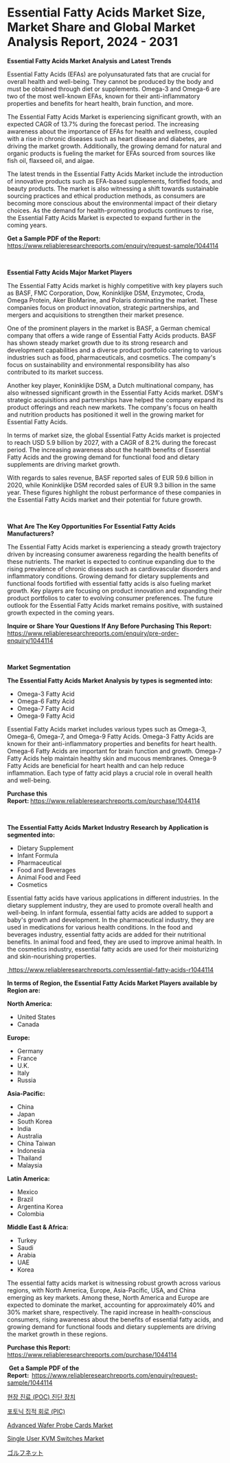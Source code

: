 <p><h1>Essential Fatty Acids Market Size, Market Share and Global Market Analysis Report, 2024 - 2031</h1></p><p><strong>Essential Fatty Acids Market Analysis and Latest Trends</strong></p>
<p><p>Essential Fatty Acids (EFAs) are polyunsaturated fats that are crucial for overall health and well-being. They cannot be produced by the body and must be obtained through diet or supplements. Omega-3 and Omega-6 are two of the most well-known EFAs, known for their anti-inflammatory properties and benefits for heart health, brain function, and more.</p><p>The Essential Fatty Acids Market is experiencing significant growth, with an expected CAGR of 13.7% during the forecast period. The increasing awareness about the importance of EFAs for health and wellness, coupled with a rise in chronic diseases such as heart disease and diabetes, are driving the market growth. Additionally, the growing demand for natural and organic products is fueling the market for EFAs sourced from sources like fish oil, flaxseed oil, and algae.</p><p>The latest trends in the Essential Fatty Acids Market include the introduction of innovative products such as EFA-based supplements, fortified foods, and beauty products. The market is also witnessing a shift towards sustainable sourcing practices and ethical production methods, as consumers are becoming more conscious about the environmental impact of their dietary choices. As the demand for health-promoting products continues to rise, the Essential Fatty Acids Market is expected to expand further in the coming years.</p></p>
<p><strong>Get a Sample PDF of the Report:&nbsp;</strong> <a href="https://www.reliableresearchreports.com/enquiry/request-sample/1044114">https://www.reliableresearchreports.com/enquiry/request-sample/1044114</a></p>
<p>&nbsp;</p>
<p><strong>Essential Fatty Acids Major Market Players</strong></p>
<p><p>The Essential Fatty Acids market is highly competitive with key players such as BASF, FMC Corporation, Dow, Koninklijke DSM, Enzymotec, Croda, Omega Protein, Aker BioMarine, and Polaris dominating the market. These companies focus on product innovation, strategic partnerships, and mergers and acquisitions to strengthen their market presence.</p><p>One of the prominent players in the market is BASF, a German chemical company that offers a wide range of Essential Fatty Acids products. BASF has shown steady market growth due to its strong research and development capabilities and a diverse product portfolio catering to various industries such as food, pharmaceuticals, and cosmetics. The company's focus on sustainability and environmental responsibility has also contributed to its market success.</p><p>Another key player, Koninklijke DSM, a Dutch multinational company, has also witnessed significant growth in the Essential Fatty Acids market. DSM's strategic acquisitions and partnerships have helped the company expand its product offerings and reach new markets. The company's focus on health and nutrition products has positioned it well in the growing market for Essential Fatty Acids.</p><p>In terms of market size, the global Essential Fatty Acids market is projected to reach USD 5.9 billion by 2027, with a CAGR of 8.2% during the forecast period. The increasing awareness about the health benefits of Essential Fatty Acids and the growing demand for functional food and dietary supplements are driving market growth. </p><p>With regards to sales revenue, BASF reported sales of EUR 59.6 billion in 2020, while Koninklijke DSM recorded sales of EUR 9.3 billion in the same year. These figures highlight the robust performance of these companies in the Essential Fatty Acids market and their potential for future growth.</p></p>
<p>&nbsp;</p>
<p><strong>What Are The Key Opportunities For Essential Fatty Acids Manufacturers?</strong></p>
<p><p>The Essential Fatty Acids market is experiencing a steady growth trajectory driven by increasing consumer awareness regarding the health benefits of these nutrients. The market is expected to continue expanding due to the rising prevalence of chronic diseases such as cardiovascular disorders and inflammatory conditions. Growing demand for dietary supplements and functional foods fortified with essential fatty acids is also fueling market growth. Key players are focusing on product innovation and expanding their product portfolios to cater to evolving consumer preferences. The future outlook for the Essential Fatty Acids market remains positive, with sustained growth expected in the coming years.</p></p>
<p><strong>Inquire or Share Your Questions If Any Before Purchasing This Report:</strong> <a href="https://www.reliableresearchreports.com/enquiry/pre-order-enquiry/1044114">https://www.reliableresearchreports.com/enquiry/pre-order-enquiry/1044114</a></p>
<p>&nbsp;</p>
<p><strong>Market Segmentation</strong></p>
<p><strong>The Essential Fatty Acids Market Analysis by types is segmented into:</strong></p>
<p><ul><li>Omega-3 Fatty Acid</li><li>Omega-6 Fatty Acid</li><li>Omega-7 Fatty Acid</li><li>Omega-9 Fatty Acid</li></ul></p>
<p><p>Essential Fatty Acids market includes various types such as Omega-3, Omega-6, Omega-7, and Omega-9 Fatty Acids. Omega-3 Fatty Acids are known for their anti-inflammatory properties and benefits for heart health. Omega-6 Fatty Acids are important for brain function and growth. Omega-7 Fatty Acids help maintain healthy skin and mucous membranes. Omega-9 Fatty Acids are beneficial for heart health and can help reduce inflammation. Each type of fatty acid plays a crucial role in overall health and well-being.</p></p>
<p><strong>Purchase this Report:&nbsp;</strong><a href="https://www.reliableresearchreports.com/purchase/1044114">https://www.reliableresearchreports.com/purchase/1044114</a></p>
<p>&nbsp;</p>
<p><strong>The Essential Fatty Acids Market Industry Research by Application is segmented into:</strong></p>
<p><ul><li>Dietary Supplement</li><li>Infant Formula</li><li>Pharmaceutical</li><li>Food and Beverages</li><li>Animal Food and Feed</li><li>Cosmetics</li></ul></p>
<p><p>Essential fatty acids have various applications in different industries. In the dietary supplement industry, they are used to promote overall health and well-being. In infant formula, essential fatty acids are added to support a baby's growth and development. In the pharmaceutical industry, they are used in medications for various health conditions. In the food and beverages industry, essential fatty acids are added for their nutritional benefits. In animal food and feed, they are used to improve animal health. In the cosmetics industry, essential fatty acids are used for their moisturizing and skin-nourishing properties.</p></p>
<p><a href="https://www.reliableresearchreports.com/essential-fatty-acids-r1044114">&nbsp;https://www.reliableresearchreports.com/essential-fatty-acids-r1044114</a></p>
<p><strong>In terms of Region, the Essential Fatty Acids Market Players available by Region are:</strong></p>
<p>
    <p> <strong> North America: </strong>
        <ul>
            <li>United States</li>
            <li>Canada</li>
        </ul>
        </p> 
    <p> <strong> Europe: </strong>
        <ul>
            <li>Germany</li>
            <li>France</li>
            <li>U.K.</li>
            <li>Italy</li>
            <li>Russia</li>
        </ul>
        </p> 
    <p> <strong> Asia-Pacific: </strong>
        <ul>
            <li>China</li>
            <li>Japan</li>
            <li>South Korea</li>
            <li>India</li>
            <li>Australia</li>
            <li>China Taiwan</li>
            <li>Indonesia</li>
            <li>Thailand</li>
            <li>Malaysia</li>
        </ul>
        </p> 
    <p> <strong> Latin America: </strong>
        <ul>
            <li>Mexico</li>
            <li>Brazil</li>
            <li>Argentina Korea</li>
            <li>Colombia</li>
        </ul>
        </p> 
    <p> <strong> Middle East & Africa: </strong>
        <ul>
            <li>Turkey</li>
            <li>Saudi</li>
            <li>Arabia</li>
            <li>UAE</li>
            <li>Korea</li>
        </ul>
    </p>
    </p>
<p><p>The essential fatty acids market is witnessing robust growth across various regions, with North America, Europe, Asia-Pacific, USA, and China emerging as key markets. Among these, North America and Europe are expected to dominate the market, accounting for approximately 40% and 30% market share, respectively. The rapid increase in health-conscious consumers, rising awareness about the benefits of essential fatty acids, and growing demand for functional foods and dietary supplements are driving the market growth in these regions.</p></p>
<p><strong>Purchase this Report: </strong><a href="https://www.reliableresearchreports.com/purchase/1044114">https://www.reliableresearchreports.com/purchase/1044114</a></p>
<p>&nbsp;<strong>Get a Sample PDF of the Report:&nbsp;&nbsp;</strong><a href="https://www.reliableresearchreports.com/enquiry/request-sample/1044114">https://www.reliableresearchreports.com/enquiry/request-sample/1044114</a></p>
<p><strong></strong></p>
<p><p><a href="https://github.com/EthaWolf/Market-Research-Report-List-1/blob/main/1471527160495.md">현장 진료 (POC) 진단 장치</a></p><p><a href="https://github.com/kvbohdfy111/Market-Research-Report-List-1/blob/main/3406275160496.md">포토닉 집적 회로 (PIC)</a></p><p><a href="https://github.com/Hunterico88/Market-Research-Report-List-1/blob/main/advanced-wafer-probe-cards-market.md">Advanced Wafer Probe Cards Market</a></p><p><a href="https://github.com/zolotuy145/Market-Research-Report-List-1/blob/main/single-user-kvm-switches-market.md">Single User KVM Switches Market</a></p><p><a href="https://github.com/kegley4963/Market-Research-Report-List-1/blob/main/5650515150563.md">ゴルフネット</a></p></p>